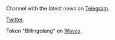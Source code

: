 Channel with the latest news on [Telegram](https://t.me/billingolang).

[Twitter](https://twitter.com/billingolang).

Token "Billingolang" on [Waves](https://wavesplatform.com/).